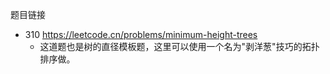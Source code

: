 题目链接

- 310 https://leetcode.cn/problems/minimum-height-trees
  - 这道题也是树的直径模板题，这里可以使用一个名为"剥洋葱"技巧的拓扑排序做。